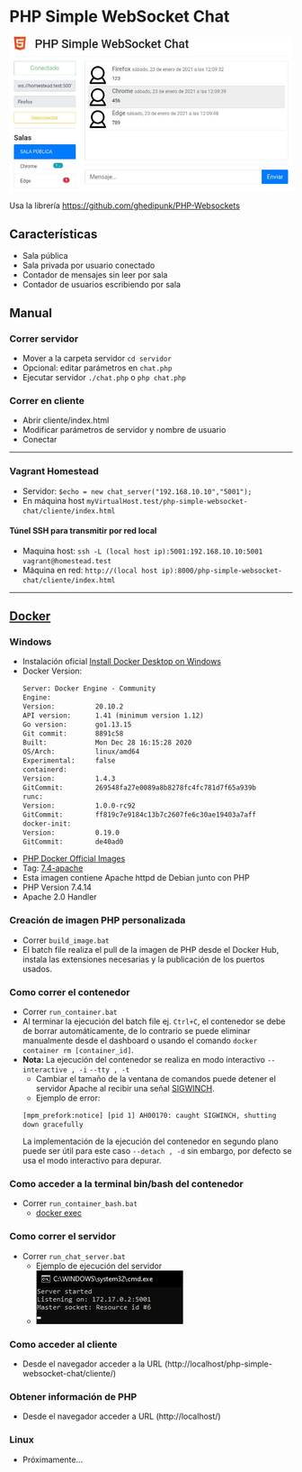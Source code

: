 # PHP Simple WebSocket Chat

![Pantalla](https://github.com/jbvazquez/php-simple-websocket-chat/blob/master/cliente/img/pantallaso.jpg?raw=true)

Usa la librería https://github.com/ghedipunk/PHP-Websockets

## Características
* Sala pública
* Sala privada por usuario conectado
* Contador de mensajes sin leer por sala
* Contador de usuarios escribiendo por sala

## Manual

### Correr servidor

* Mover a la carpeta servidor `cd servidor`
* Opcional: editar parámetros en `chat.php`
* Ejecutar servidor `./chat.php` o `php chat.php`

### Correr en cliente
* Abrir cliente/index.html
* Modificar parámetros de servidor y nombre de usuario
* Conectar

---

### Vagrant Homestead

* Servidor: `$echo = new chat_server("192.168.10.10","5001");`
* En máquina host `myVirtualHost.test/php-simple-websocket-chat/cliente/index.html`

#### Túnel SSH para transmitir por red local
* Maquina host: `ssh -L (local host ip):5001:192.168.10.10:5001 vagrant@homestead.test`
* Máquina en red: `http://(local host ip):8000/php-simple-websocket-chat/cliente/index.html`

---
## [Docker](https://docs.docker.com/get-started/overview/)
### Windows
* Instalación oficial [Install Docker Desktop on Windows](https://docs.docker.com/docker-for-windows/install/)
* Docker Version:
	```
	Server: Docker Engine - Community
	Engine:
	Version:          20.10.2
	API version:      1.41 (minimum version 1.12)
	Go version:       go1.13.15
	Git commit:       8891c58
	Built:            Mon Dec 28 16:15:28 2020
	OS/Arch:          linux/amd64
	Experimental:     false
	containerd:
	Version:          1.4.3
	GitCommit:        269548fa27e0089a8b8278fc4fc781d7f65a939b
	runc:
	Version:          1.0.0-rc92
	GitCommit:        ff819c7e9184c13b7c2607fe6c30ae19403a7aff
	docker-init:
	Version:          0.19.0
	GitCommit:        de40ad0
	```
* [PHP Docker Official Images](https://hub.docker.com/_/php)
 * Tag: [7.4-apache](https://github.com/docker-library/php/blob/74175669f4162058e1fb0d2b0cf342e35f9c0804/7.4/buster/apache/Dockerfile) 
 * Esta imagen contiene Apache httpd de Debian junto con PHP
 * PHP Version 7.4.14
 * Apache 2.0 Handler

### Creación de imagen PHP personalizada
* Correr `build_image.bat`
 * El batch file realiza el pull de la imagen de PHP desde el Docker Hub, instala las extensiones necesarias y la publicación de los puertos usados.

### Como correr el contenedor 
* Correr `run_container.bat`
 * Al terminar la ejecución del batch file ej. `Ctrl+C`, el contenedor se debe de borrar automáticamente, de lo contrario se puede eliminar manualmente desde el dashboard o usando el comando `docker container rm [container_id]`.
 * **Nota:** La ejecución del contenedor se realiza en modo interactivo `--interactive , -i` `--tty , -t` 
   * Cambiar el tamaño de la ventana de comandos puede detener el servidor Apache al recibir una señal [SIGWINCH](https://stackoverflow.com/questions/48086606/docker-container-exits-when-using-it-option).
   * Ejemplo de error:
   ```
   [mpm_prefork:notice] [pid 1] AH00170: caught SIGWINCH, shutting down gracefully
   ```
   La implementación de la ejecución del contenedor en segundo plano puede ser útil para este caso `--detach , -d` sin embargo, por defecto se usa el modo interactivo para depurar.

### Como acceder a la terminal bin/bash del contenedor
* Correr `run_container_bash.bat`
  * [docker exec](https://docs.docker.com/engine/reference/commandline/exec/)

### Como correr el servidor
* Correr `run_chat_server.bat`
  * Ejemplo de ejecución del servidor
  * ![run_chat_server](https://github.com/jbvazquez/php-simple-websocket-chat/blob/docker-container/docker-container/img/run_chat_server_snip.png?raw=true)
  
### Como acceder al cliente
* Desde el navegador acceder a la URL (http://localhost/php-simple-websocket-chat/cliente/)

### Obtener información de PHP
* Desde el navegador acceder a URL (http://localhost/)

### Linux
* Próximamente...

